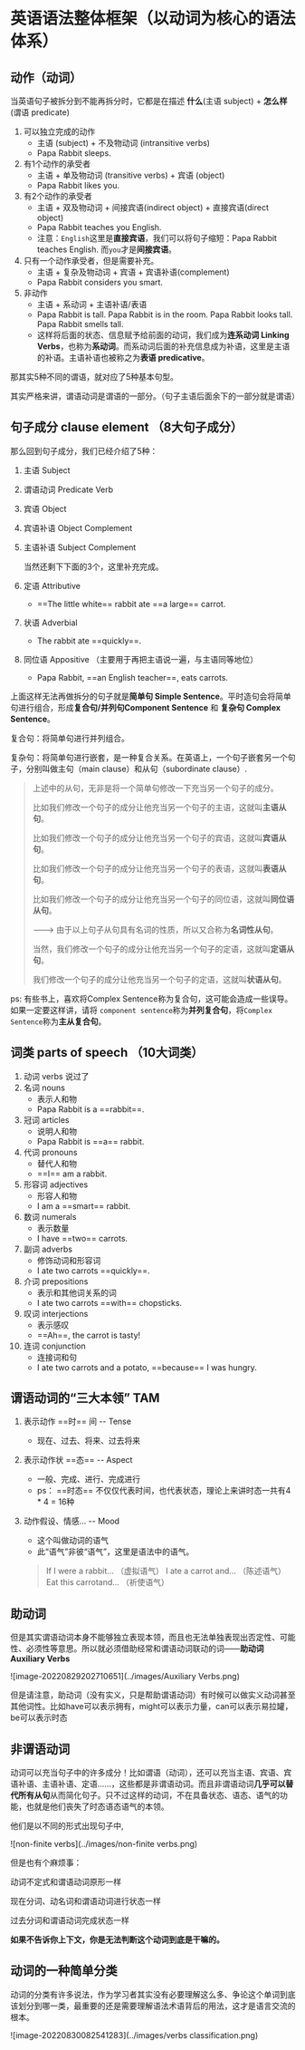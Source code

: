 # 英语语法整体框架（以动词为核心的语法体系）

## 动作（动词）

当英语句子被拆分到不能再拆分时，它都是在描述 **什么**(主语 subject) + **怎么样**(谓语 predicate)

1. 可以独立完成的动作
    + 主语 (subject) + 不及物动词 (intransitive verbs)
    + Papa Rabbit sleeps.
2. 有1个动作的承受者
    + 主语 + 单及物动词 (transitive verbs) + 宾语 (object)
    + Papa Rabbit likes you.
3. 有2个动作的承受者
    + 主语 + 双及物动词 + 间接宾语(indirect object) + 直接宾语(direct object)
    + Papa Rabbit teaches you English.  
    + 注意：`English`这里是**直接宾语**，我们可以将句子缩短：Papa Rabbit teaches English. 而`you`才是**间接宾语**。
4. 只有一个动作承受者，但是需要补充。
    + 主语 + 复杂及物动词 + 宾语 + 宾语补语(complement)
    + Papa Rabbit considers you smart.
5. 非动作
    + 主语 + 系动词 + 主语补语/表语
    + Papa Rabbit is tall.  Papa Rabbit is in the room.  Papa Rabbit looks tall.  Papa Rabbit smells tall.
    + 这样将后面的状态、信息赋予给前面的动词，我们成为**连系动词 Linking Verbs**，也称为**系动词**。而系动词后面的补充信息成为补语，这里是主语的补语。主语补语也被称之为**表语 predicative**。

那其实5种不同的谓语，就对应了5种基本句型。

其实严格来讲，谓语动词是谓语的一部分。（句子主语后面余下的一部分就是谓语）



## 句子成分 clause element （8大句子成分）

那么回到句子成分，我们已经介绍了5种：

1. 主语 Subject

2. 谓语动词 Predicate Verb

3. 宾语 Object

4. 宾语补语 Object Complement

5. 主语补语 Subject Complement

   当然还剩下下面的3个，这里补充完成。

6. 定语 Attributive
    + ==The little white== rabbit ate ==a large== carrot.

7. 状语 Adverbial
    + The rabbit ate ==quickly==.

8. 同位语  Appositive （主要用于再把主语说一遍，与主语同等地位）
    + Papa Rabbit, ==an English teacher==, eats carrots.

上面这样无法再做拆分的句子就是**简单句 Simple Sentence**。平时造句会将简单句进行组合，形成**复合句/并列句Component Sentence** 和 **复杂句 Complex Sentence**。

复合句：将简单句进行并列组合。

复杂句：将简单句进行嵌套，是一种复合关系。在英语上，一个句子嵌套另一个句子，分别叫做主句（main clause）和从句（subordinate clause）.

> 上述中的从句，无非是将一个简单句修改一下充当另一个句子的成分。
>
> 比如我们修改一个句子的成分让他充当另一个句子的主语，这就叫**主语从句**。
>
> 比如我们修改一个句子的成分让他充当另一个句子的宾语，这就叫**宾语从句**。
>
> 比如我们修改一个句子的成分让他充当另一个句子的表语，这就叫**表语从句**。
>
> 比如我们修改一个句子的成分让他充当另一个句子的同位语，这就叫**同位语从句**。
>
> ---> 由于以上句子从句具有名词的性质，所以又合称为**名词性从句**。
>
> 当然，我们修改一个句子的成分让他充当另一个句子的定语，这就叫**定语从句**。
>
> 我们修改一个句子的成分让他充当另一个句子的定语，这就叫**状语从句**。

ps: 有些书上，喜欢将Complex Sentence称为复合句，这可能会造成一些误导。如果一定要这样讲，请将 `component sentence`称为**并列复合句**，将`Complex Sentence`称为**主从复合句**。



## 词类 parts of speech （10大词类）

1. 动词 verbs 说过了
2. 名词 nouns 
    + 表示人和物
    + Papa Rabbit is a ==rabbit==.
3. 冠词 articles
    + 说明人和物
    + Papa Rabbit is ==a== rabbit.
4. 代词 pronouns
    + 替代人和物
    + ==I== am a rabbit.
5. 形容词 adjectives
    + 形容人和物
    + I am a ==smart== rabbit.
6. 数词 numerals
    + 表示数量
    + I have ==two== carrots.
7. 副词 adverbs
    + 修饰动词和形容词
    + I ate two carrots ==quickly==.
8. 介词 prepositions
    + 表示和其他词关系的词
    + I ate two carrots ==with== chopsticks.
9. 叹词 interjections
    + 表示感叹
    + ==Ah==, the carrot is tasty! 
10. 连词 conjunction
    + 连接词和句
    + I ate two carrots and a potato, ==because== I was hungry.



## 谓语动词的“三大本领” TAM 

1. 表示动作 ==时== 间  -- Tense
    + 现在、过去、将来、过去将来

2. 表示动作状 ==态==  -- Aspect
    + 一般、完成、进行、完成进行
    + ps： ==时态== 不仅仅代表时间，也代表状态，理论上来讲时态一共有4 * 4 = 16种

3. 动作假设、情感...  -- Mood
    + 这个叫做动词的语气
    + 此“语气”非彼“语气”，这里是语法中的语气。

     > If I were a rabbit...
     > （虚拟语气）
     > I ate a carrot and...
     > （陈述语气）
     > Eat this carrotand...
     > （祈使语气）



## 助动词

但是其实谓语动词本身不能够独立表现本领，而且也无法单独表现出否定性、可能性、必须性等意思。所以就必须借助经常和谓语动词联动的词——**助动词 Auxiliary Verbs**

![image-20220829202710651](../images/Auxiliary Verbs.png)

但是请注意，助动词（没有实义，只是帮助谓语动词）有时候可以做实义动词甚至其他词性。比如have可以表示拥有，might可以表示力量，can可以表示易拉罐，be可以表示时态



## 非谓语动词

动词可以充当句子中的许多成分！比如谓语（动词），还可以充当主语、宾语、宾语补语、主语补语、定语......，这些都是非谓语动词。而且非谓语动词**几乎可以替代所有从句**从而简化句子。只不过这样的动词，不在具备状态、语态、语气的功能，也就是他们丧失了时态语态语气的本领。

他们是以不同的形式出现句子中,

![non-finite verbs](../images/non-finite verbs.png)

但是也有个麻烦事：

动词不定式和谓语动词原形一样

现在分词、动名词和谓语动词进行状态一样

过去分词和谓语动词完成状态一样

**如果不告诉你上下文，你是无法判断这个动词到底是干嘛的。**



## 动词的一种简单分类

动词的分类有许多说法，作为学习者其实没有必要理解这么多、争论这个单词到底该划分到哪一类，最重要的还是需要理解语法术语背后的用法，这才是语言交流的根本。

![image-20220830082541283](../images/verbs classification.png)
